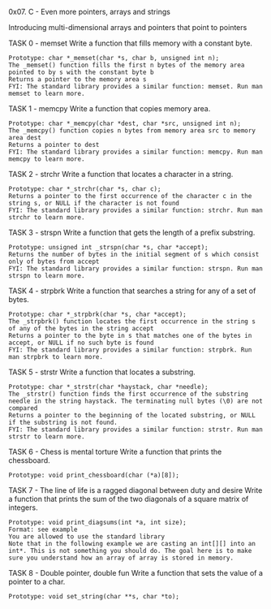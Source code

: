 0x07. C - Even more pointers, arrays and strings

Introducing multi-dimensional arrays and pointers that point to pointers

TASK 0 - memset Write a function that fills memory with a constant byte.

    Prototype: char *_memset(char *s, char b, unsigned int n);
    The _memset() function fills the first n bytes of the memory area pointed to by s with the constant byte b
    Returns a pointer to the memory area s
    FYI: The standard library provides a similar function: memset. Run man memset to learn more.

TASK 1 - memcpy Write a function that copies memory area.

    Prototype: char *_memcpy(char *dest, char *src, unsigned int n);
    The _memcpy() function copies n bytes from memory area src to memory area dest
    Returns a pointer to dest
    FYI: The standard library provides a similar function: memcpy. Run man memcpy to learn more.

TASK 2 - strchr Write a function that locates a character in a string.

    Prototype: char *_strchr(char *s, char c);
    Returns a pointer to the first occurrence of the character c in the string s, or NULL if the character is not found
    FYI: The standard library provides a similar function: strchr. Run man strchr to learn more.

TASK 3 - strspn Write a function that gets the length of a prefix substring.

    Prototype: unsigned int _strspn(char *s, char *accept);
    Returns the number of bytes in the initial segment of s which consist only of bytes from accept
    FYI: The standard library provides a similar function: strspn. Run man strspn to learn more.

TASK 4 - strpbrk Write a function that searches a string for any of a set of bytes.

    Prototype: char *_strpbrk(char *s, char *accept);
    The _strpbrk() function locates the first occurrence in the string s of any of the bytes in the string accept
    Returns a pointer to the byte in s that matches one of the bytes in accept, or NULL if no such byte is found
    FYI: The standard library provides a similar function: strpbrk. Run man strpbrk to learn more.

TASK 5 - strstr Write a function that locates a substring.

    Prototype: char *_strstr(char *haystack, char *needle);
    The _strstr() function finds the first occurrence of the substring needle in the string haystack. The terminating null bytes (\0) are not compared
    Returns a pointer to the beginning of the located substring, or NULL if the substring is not found.
    FYI: The standard library provides a similar function: strstr. Run man strstr to learn more.

TASK 6 - Chess is mental torture Write a function that prints the chessboard.

    Prototype: void print_chessboard(char (*a)[8]);

TASK 7 - The line of life is a ragged diagonal between duty and desire Write a function that prints the sum of the two diagonals of a square matrix of integers.

    Prototype: void print_diagsums(int *a, int size);
    Format: see example
    You are allowed to use the standard library
    Note that in the following example we are casting an int[][] into an int*. This is not something you should do. The goal here is to make sure you understand how an array of array is stored in memory.

TASK 8 - Double pointer, double fun Write a function that sets the value of a pointer to a char.

    Prototype: void set_string(char **s, char *to);
